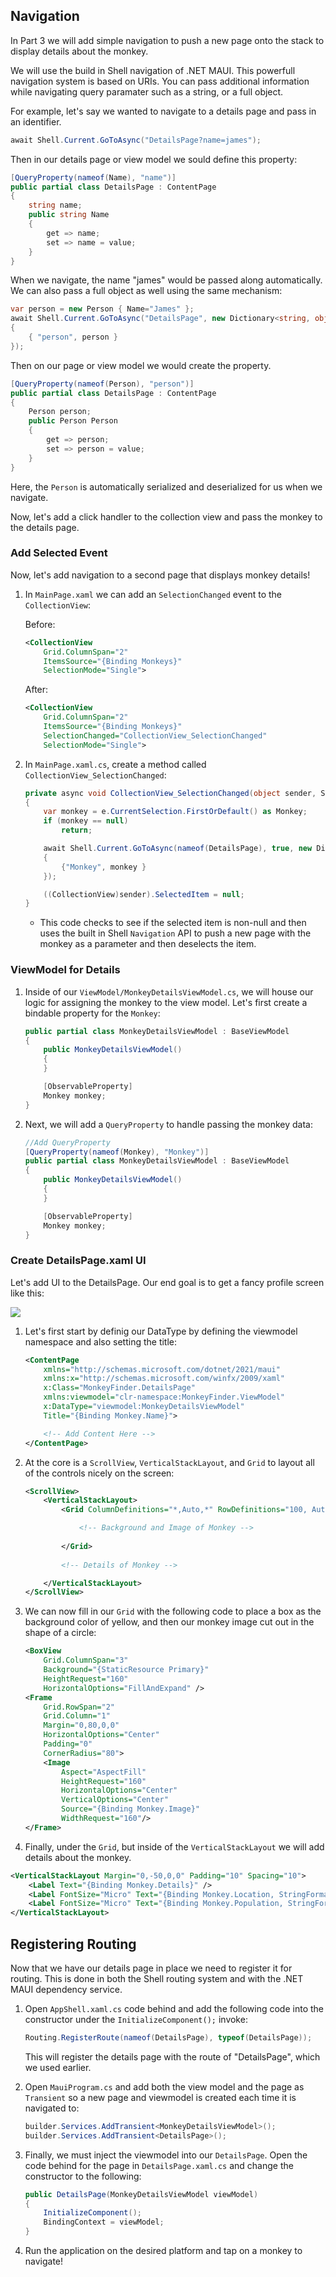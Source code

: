 ## Navigation

In Part 3 we will add simple navigation to push a new page onto the stack to display details about the monkey.

We will use the build in Shell navigation of .NET MAUI. This powerfull navigation system is based on URIs. You can pass additional information while navigating query paramater such as a string, or a full object.

For example, let's say we wanted to navigate to a details page and pass in an identifier. 

```csharp
await Shell.Current.GoToAsync("DetailsPage?name=james");
```

Then in our details page or view model we sould define this property:

```csharp
[QueryProperty(nameof(Name), "name")]
public partial class DetailsPage : ContentPage
{
    string name;
    public string Name
    {
        get => name;
        set => name = value;
    }
}
```

When we navigate, the name "james" would be passed along automatically. We can also pass a full object as well using the same mechanism:

```csharp
var person = new Person { Name="James" };
await Shell.Current.GoToAsync("DetailsPage", new Dictionary<string, object)
{
    { "person", person }
});
```

Then on our page or view model we would create the property.

```csharp
[QueryProperty(nameof(Person), "person")]
public partial class DetailsPage : ContentPage
{
    Person person;
    public Person Person
    {
        get => person;
        set => person = value;
    }
}
```

Here, the `Person` is automatically serialized and deserialized for us when we navigate.

Now, let's add a click handler to the collection view and pass the monkey to the details page.

### Add Selected Event

Now, let's add navigation to a second page that displays monkey details!

1. In `MainPage.xaml` we can add an `SelectionChanged` event to the `CollectionView`:

    Before:

    ```xml
    <CollectionView
        Grid.ColumnSpan="2"
        ItemsSource="{Binding Monkeys}"
        SelectionMode="Single">
    ```

    After:
    ```xml
    <CollectionView
        Grid.ColumnSpan="2"
        ItemsSource="{Binding Monkeys}"
        SelectionChanged="CollectionView_SelectionChanged"
        SelectionMode="Single">
    ```


1. In `MainPage.xaml.cs`, create a method called `CollectionView_SelectionChanged`:


    ```csharp
    private async void CollectionView_SelectionChanged(object sender, SelectionChangedEventArgs e)
    {
        var monkey = e.CurrentSelection.FirstOrDefault() as Monkey;
        if (monkey == null)
            return;

        await Shell.Current.GoToAsync(nameof(DetailsPage), true, new Dictionary<string, object>
		{
			{"Monkey", monkey }
		});

        ((CollectionView)sender).SelectedItem = null;
    }
    ```

    - This code checks to see if the selected item is non-null and then uses the built in Shell `Navigation` API to push a new page with the monkey as a parameter and then deselects the item. 

### ViewModel for Details

1. Inside of our `ViewModel/MonkeyDetailsViewModel.cs`, we will house our logic for assigning the monkey to the view model. Let's first create a bindable property for the `Monkey`:

    ```csharp
    public partial class MonkeyDetailsViewModel : BaseViewModel
    {
        public MonkeyDetailsViewModel()
        {
        }

        [ObservableProperty]
        Monkey monkey;    
    }
    ```

1. Next, we will add a `QueryProperty` to handle passing the monkey data:

    ```csharp
    //Add QueryProperty
    [QueryProperty(nameof(Monkey), "Monkey")]
    public partial class MonkeyDetailsViewModel : BaseViewModel
    {
        public MonkeyDetailsViewModel()
        {
        }

        [ObservableProperty]
        Monkey monkey;
    }
    ```

### Create DetailsPage.xaml UI

Let's add UI to the DetailsPage. Our end goal is to get a fancy profile screen like this:

![](../Art/Details.PNG)


1. Let's first start by definig our DataType by defining the viewmodel namespace and also setting the title:

    ```xml
    <ContentPage
        xmlns="http://schemas.microsoft.com/dotnet/2021/maui"
        xmlns:x="http://schemas.microsoft.com/winfx/2009/xaml"
        x:Class="MonkeyFinder.DetailsPage"
        xmlns:viewmodel="clr-namespace:MonkeyFinder.ViewModel"
        x:DataType="viewmodel:MonkeyDetailsViewModel"
        Title="{Binding Monkey.Name}">

        <!-- Add Content Here -->
    </ContentPage>
    ```

1. At the core is a `ScrollView`, `VerticalStackLayout`, and `Grid` to layout all of the controls nicely on the screen:

    ```xml
    <ScrollView>
        <VerticalStackLayout>
            <Grid ColumnDefinitions="*,Auto,*" RowDefinitions="100, Auto">

                <!-- Background and Image of Monkey -->
           
            </Grid>
        
            <!-- Details of Monkey -->

        </VerticalStackLayout>
    </ScrollView>
    ```

1. We can now fill in our `Grid` with the following code to place a box as the background color of yellow, and then our monkey image cut out in the shape of a circle:

    ```xml
    <BoxView
        Grid.ColumnSpan="3"
        Background="{StaticResource Primary}"
        HeightRequest="160"
        HorizontalOptions="FillAndExpand" />
    <Frame
        Grid.RowSpan="2"
        Grid.Column="1"
        Margin="0,80,0,0"
        HorizontalOptions="Center" 
        Padding="0"
        CornerRadius="80">
        <Image
            Aspect="AspectFill"
            HeightRequest="160"
            HorizontalOptions="Center"
            VerticalOptions="Center"
            Source="{Binding Monkey.Image}"
            WidthRequest="160"/>
    </Frame>
    ```

1. Finally, under the `Grid`, but inside of the `VerticalStackLayout` we will add details about the monkey.

```xml
<VerticalStackLayout Margin="0,-50,0,0" Padding="10" Spacing="10">
    <Label Text="{Binding Monkey.Details}" />
    <Label FontSize="Micro" Text="{Binding Monkey.Location, StringFormat='Location: {0}'}" />
    <Label FontSize="Micro" Text="{Binding Monkey.Population, StringFormat='Population: {0}'}" />
</VerticalStackLayout>
```

## Registering Routing

Now that we have our details page in place we need to register it for routing. This is done in both the Shell routing system and with the .NET MAUI dependency service.

1. Open `AppShell.xaml.cs` code behind and add the following code into the constructor under the `InitializeComponent();` invoke:

    ```csharp
    Routing.RegisterRoute(nameof(DetailsPage), typeof(DetailsPage));
    ```

    This will register the details page with the route of "DetailsPage", which we used earlier.

1. Open `MauiProgram.cs` and add  both the view model and the page as `Transient` so a new page and viewmodel is created each time it is navigated to:

    ```csharp
    builder.Services.AddTransient<MonkeyDetailsViewModel>();
    builder.Services.AddTransient<DetailsPage>();
    ```

1. Finally, we must inject the viewmodel into our `DetailsPage`. Open the code behind for the page in `DetailsPage.xaml.cs` and change the constructor to the following:

    ```csharp
	public DetailsPage(MonkeyDetailsViewModel viewModel)
	{
		InitializeComponent();
		BindingContext = viewModel;
	}
    ```

1. Run the application on the desired platform and tap on a monkey to navigate!
